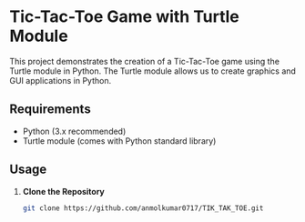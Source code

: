 # Tic-Tac-Toe Game with Turtle Module

This project demonstrates the creation of a Tic-Tac-Toe game using the Turtle module in Python. The Turtle module allows us to create graphics and GUI applications in Python.

## Requirements

- Python (3.x recommended)
- Turtle module (comes with Python standard library)

## Usage

1. **Clone the Repository**

   ```bash
   git clone https://github.com/anmolkumar0717/TIK_TAK_TOE.git
